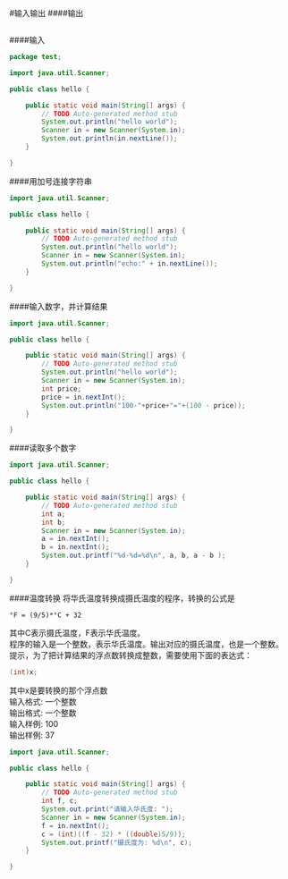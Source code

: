 #输入输出
####输出
```java

```
####输入
```java
package test;

import java.util.Scanner;

public class hello {

	public static void main(String[] args) {
		// TODO Auto-generated method stub
		System.out.println("hello world");
		Scanner in = new Scanner(System.in);
		System.out.println(in.nextLine());
	}

}
```
####用加号连接字符串
```java
import java.util.Scanner;

public class hello {

	public static void main(String[] args) {
		// TODO Auto-generated method stub
		System.out.println("hello world");
		Scanner in = new Scanner(System.in);
		System.out.println("echo:" + in.nextLine());
	}

}
```
####输入数字，并计算结果
```java
import java.util.Scanner;

public class hello {

	public static void main(String[] args) {
		// TODO Auto-generated method stub
		System.out.println("hello world");
		Scanner in = new Scanner(System.in);
		int price;
		price = in.nextInt();
		System.out.println("100-"+price+"="+(100 - price));
	}

}
```
####读取多个数字
```java
import java.util.Scanner;

public class hello {

	public static void main(String[] args) {
		// TODO Auto-generated method stub
		int a;
		int b;
		Scanner in = new Scanner(System.in);
		a = in.nextInt();
		b = in.nextInt();
		System.out.printf("%d-%d=%d\n", a, b, a - b );
	}

}
```
####温度转换
将华氏温度转换成摄氏温度的程序，转换的公式是
```text
°F = (9/5)*°C + 32
```
其中C表示摄氏温度，F表示华氏温度。            
程序的输入是一个整数，表示华氏温度。输出对应的摄氏温度，也是一个整数。            
提示，为了把计算结果的浮点数转换成整数，需要使用下面的表达式：            
```java
(int)x;
```
其中x是要转换的那个浮点数       
输入格式:  一个整数         
输出格式:  一个整数              
输入样例:  100        
输出样例:  37        
```java
import java.util.Scanner;

public class hello {

	public static void main(String[] args) {
		// TODO Auto-generated method stub
		int f, c;
		System.out.print("请输入华氏度: ");
		Scanner in = new Scanner(System.in);
		f = in.nextInt();
		c = (int)((f - 32) * ((double)5/9));
		System.out.printf("摄氏度为: %d\n", c);
	}

}
```

